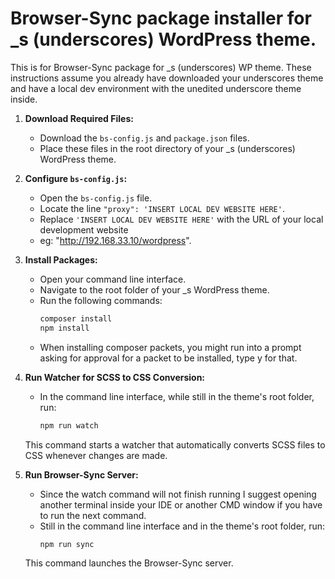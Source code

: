 
# Browser-Sync package installer for _s (underscores) WordPress theme.

This is for Browser-Sync package for _s (underscores) WP theme. These instructions assume you already have downloaded your underscores theme and have a local dev environment with the unedited underscore theme inside.

1. **Download Required Files:**
   - Download the `bs-config.js` and `package.json` files.
   - Place these files in the root directory of your _s (underscores) WordPress theme.

2. **Configure `bs-config.js`:**
   - Open the `bs-config.js` file.
   - Locate the line `"proxy": 'INSERT LOCAL DEV WEBSITE HERE'`.
   - Replace `'INSERT LOCAL DEV WEBSITE HERE'` with the URL of your local development website 
   - eg: "http://192.168.33.10/wordpress".

3. **Install Packages:**
   - Open your command line interface.
   - Navigate to the root folder of your _s WordPress theme.
   - Run the following commands:
     ```bash
     composer install
     npm install
     ```
   - When installing composer packets, you might run into a prompt asking for approval for a packet to be installed, type y for that.

4. **Run Watcher for SCSS to CSS Conversion:**
   - In the command line interface, while still in the theme's root folder, run:
     ```bash
     npm run watch
     ```
   This command starts a watcher that automatically converts SCSS files to CSS whenever changes are made.

5. **Run Browser-Sync Server:**
   - Since the watch command will not finish running I suggest opening another terminal inside your IDE or another CMD window if you have to run the next command.
   - Still in the command line interface and in the theme's root folder, run:
     ```bash
     npm run sync
     ```
   This command launches the Browser-Sync server.
